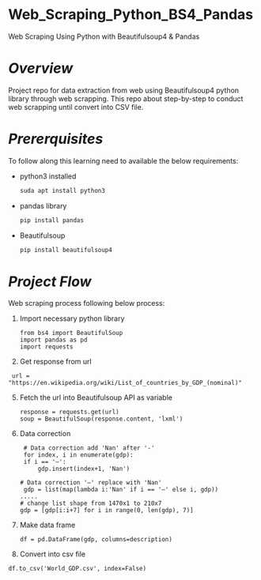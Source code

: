 # Web_Scraping_Python_BS4_Pandas
Web Scraping Using Python with Beautifulsoup4 &amp; Pandas
# *Overview*
Project repo for data extraction from web using Beautifulsoup4 python library through web scrapping. This repo about step-by-step to conduct web scrapping until convert into CSV file. 
# *Prererquisites*
To follow along this learning need to available the below requirements:
- python3 installed
  ```bash
  suda apt install python3   
  ```
- pandas library
  ```bash
  pip install pandas   
  ```
- Beautifulsoup
  ```bash
  pip install beautifulsoup4   
  ```
# *Project Flow*
Web scraping process following below process:
1. Import necessary python library
   ```python3
   from bs4 import BeautifulSoup
   import pandas as pd
   import requests
   ```
3. Get response from url
  ```python3
   url = "https://en.wikipedia.org/wiki/List_of_countries_by_GDP_(nominal)"
   ```
5. Fetch the url into Beautifulsoup API as variable
   ```python3
   response = requests.get(url)
   soup = BeautifulSoup(response.content, 'lxml')
   ```
7. Data correction
   ```python3
    # Data correction add 'Nan' after '-'
    for index, i in enumerate(gdp):
    if i == '—':
        gdp.insert(index+1, 'Nan')

   # Data correction '—' replace with 'Nan'
    gdp = list(map(lambda i:'Nan' if i == '—' else i, gdp))
   .....
   # change list shape from 1470x1 to 210x7
   gdp = [gdp[i:i+7] for i in range(0, len(gdp), 7)]
   ```
9. Make data frame
   ```python3
   df = pd.DataFrame(gdp, columns=description)
   ```
11. Convert into csv file
   ```python3
   df.to_csv('World_GDP.csv', index=False)
   ```
